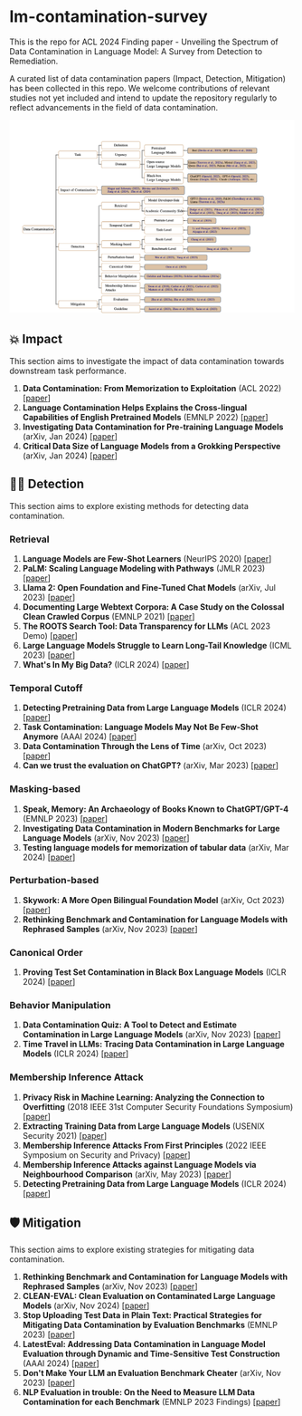 # lm-contamination-survey
This is the repo for ACL 2024 Finding paper - Unveiling the Spectrum of Data Contamination in Language Model: A Survey from Detection to Remediation.

A curated list of data contamination papers (Impact, Detection, Mitigation) has been collected in this repo. We welcome contributions of relevant studies not yet included and intend to update the repository regularly to reflect advancements in the field of data contamination.

![Overview](overview.png)

## 💥 Impact 
This section aims to investigate the impact of data contamination towards downstream task performance.

1. **Data Contamination: From Memorization to Exploitation** (ACL 2022)
    [[paper](https://aclanthology.org/2022.acl-short.18/)]
2. **Language Contamination Helps Explains the Cross-lingual Capabilities of English Pretrained Models** (EMNLP 2022)
    [[paper](https://aclanthology.org/2022.emnlp-main.233/)]
3. **Investigating Data Contamination for Pre-training Language Models** (arXiv, Jan 2024)
    [[paper](https://arxiv.org/abs/2203.08242)]
4. **Critical Data Size of Language Models from a Grokking Perspective** (arXiv, Jan 2024)
    [[paper](https://arxiv.org/abs/2401.10463)]

## 🕵🏼 Detection
This section aims to explore existing methods for detecting data contamination.
### Retrieval

1. **Language Models are Few-Shot Learners** (NeurIPS 2020)
    [[paper](https://arxiv.org/abs/2005.14165)]
2. **PaLM: Scaling Language Modeling with Pathways** (JMLR 2023)
    [[paper](https://jmlr.org/papers/volume24/22-1144/22-1144.pdf)]
3. **Llama 2: Open Foundation and Fine-Tuned Chat Models** (arXiv, Jul 2023)
    [[paper](https://arxiv.org/abs/2307.09288)]
4. **Documenting Large Webtext Corpora: A Case Study on the Colossal Clean Crawled Corpus** (EMNLP 2021)
    [[paper](https://aclanthology.org/2021.emnlp-main.98/)]
5. **The ROOTS Search Tool: Data Transparency for LLMs** (ACL 2023 Demo)
    [[paper](https://aclanthology.org/2023.acl-demo.29/)]
6. **Large Language Models Struggle to Learn Long-Tail Knowledge** (ICML 2023) 
    [[paper](https://proceedings.mlr.press/v202/kandpal23a/kandpal23a.pdf)]
7. **What's In My Big Data?** (ICLR 2024)
    [[paper](https://openreview.net/forum?id=RvfPnOkPV4)]

### Temporal Cutoff
1. **Detecting Pretraining Data from Large Language Models** (ICLR 2024)
    [[paper](https://openreview.net/forum?id=zWqr3MQuNs)]
2. **Task Contamination: Language Models May Not Be Few-Shot Anymore** (AAAI 2024)
    [[paper](https://arxiv.org/abs/2312.16337)]
3. **Data Contamination Through the Lens of Time** (arXiv, Oct 2023)
    [[paper](https://arxiv.org/abs/2310.10628)]
4. **Can we trust the evaluation on ChatGPT?** (arXiv, Mar 2023)
    [[paper](https://arxiv.org/abs/2303.12767)]

### Masking-based
1. **Speak, Memory: An Archaeology of Books Known to ChatGPT/GPT-4** (EMNLP 2023)
    [[paper](https://aclanthology.org/2023.emnlp-main.453/)]
2. **Investigating Data Contamination in Modern Benchmarks for Large Language Models** (arXiv, Nov 2023)
    [[paper](https://arxiv.org/abs/2311.09783)]
3. **Testing language models for memorization of tabular data** (arXiv, Mar 2024)
    [[paper](https://arxiv.org/abs/2403.06644)]

### Perturbation-based
1. **Skywork: A More Open Bilingual Foundation Model** (arXiv, Oct 2023)
    [[paper](https://arxiv.org/abs/2310.19341)]
2. **Rethinking Benchmark and Contamination for Language Models with Rephrased Samples** (arXiv, Nov 2023)
    [[paper](https://arxiv.org/abs/2311.04850)]

### Canonical Order
1. **Proving Test Set Contamination in Black Box Language Models** (ICLR 2024)
    [[paper](https://arxiv.org/abs/2310.17623)]

### Behavior Manipulation
1. **Data Contamination Quiz: A Tool to Detect and Estimate Contamination in Large Language Models** (arXiv, Nov 2023)
    [[paper](https://arxiv.org/abs/2311.06233)]
2. **Time Travel in LLMs: Tracing Data Contamination in Large Language Models** (ICLR 2024)
    [[paper](https://openreview.net/forum?id=2Rwq6c3tvr)]

### Membership Inference Attack
1. **Privacy Risk in Machine Learning: Analyzing the Connection to Overfitting** (2018 IEEE 31st Computer Security Foundations Symposium)
   [[paper](https://arxiv.org/abs/1709.01604)]
2. **Extracting Training Data from Large Language Models** (USENIX Security 2021)
   [[paper](https://www.usenix.org/system/files/sec21-carlini-extracting.pdf)]
3. **Membership Inference Attacks From First Principles** (2022 IEEE Symposium on Security and Privacy)
   [[paper](https://arxiv.org/abs/2112.03570)]
4. **Membership Inference Attacks against Language Models via Neighbourhood Comparison** (arXiv, May 2023)
   [[paper](https://arxiv.org/abs/2305.18462)]
5. **Detecting Pretraining Data from Large Language Models** (ICLR 2024)
    [[paper](https://openreview.net/forum?id=zWqr3MQuNs)]


## 🛡️ Mitigation
This section aims to explore existing strategies for mitigating data contamination.

1. **Rethinking Benchmark and Contamination for Language Models with Rephrased Samples** (arXiv, Nov 2023)
    [[paper](https://arxiv.org/abs/2311.04850)]
2. **CLEAN-EVAL: Clean Evaluation on Contaminated Large Language Models** (arXiv, Nov 2024)
    [[paper](https://arxiv.org/abs/2311.09154)]
3. **Stop Uploading Test Data in Plain Text: Practical Strategies for Mitigating Data Contamination by Evaluation Benchmarks** (EMNLP 2023)
    [[paper](https://aclanthology.org/2023.emnlp-main.308.pdf)]
4. **LatestEval: Addressing Data Contamination in Language Model Evaluation through Dynamic and Time-Sensitive Test Construction** (AAAI 2024)
    [[paper](https://ojs.aaai.org/index.php/AAAI/article/view/29822)]
5. **Don't Make Your LLM an Evaluation Benchmark Cheater** (arXiv, Nov 2023)
    [[paper](https://arxiv.org/abs/2311.01964)]
6. **NLP Evaluation in trouble: On the Need to Measure LLM Data Contamination for each Benchmark** (EMNLP 2023 Findings)
    [[paper](https://aclanthology.org/2023.findings-emnlp.722/)]
